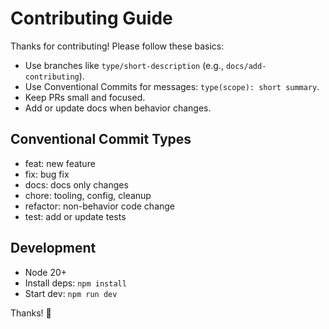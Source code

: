 # Contributing Guide

Thanks for contributing! Please follow these basics:

- Use branches like `type/short-description` (e.g., `docs/add-contributing`).
- Use Conventional Commits for messages: `type(scope): short summary`.
- Keep PRs small and focused.
- Add or update docs when behavior changes.

## Conventional Commit Types
- feat: new feature
- fix: bug fix
- docs: docs only changes
- chore: tooling, config, cleanup
- refactor: non-behavior code change
- test: add or update tests

## Development
- Node 20+
- Install deps: `npm install`
- Start dev: `npm run dev`

Thanks! 🙌

